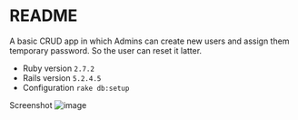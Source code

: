 # README
  A basic CRUD app in which Admins can create new users and assign them temporary password.
  So the user can reset it latter.

* Ruby version
  `2.7.2`
* Rails version
  `5.2.4.5`
* Configuration
  `rake db:setup`

Screenshot 
![image](https://user-images.githubusercontent.com/16996760/112729147-b7e00680-8f50-11eb-95c5-f0a312837d53.png)


